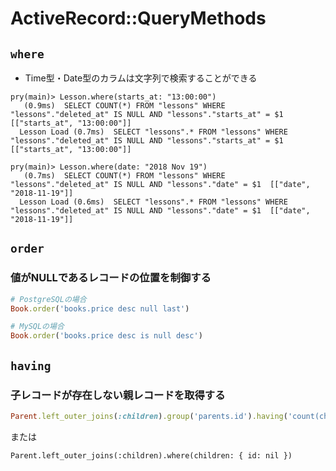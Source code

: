 # ActiveRecord::QueryMethods
## `where`
- Time型・Date型のカラムは文字列で検索することができる
```
pry(main)> Lesson.where(starts_at: "13:00:00")
   (0.9ms)  SELECT COUNT(*) FROM "lessons" WHERE "lessons"."deleted_at" IS NULL AND "lessons"."starts_at" = $1  [["starts_at", "13:00:00"]]
  Lesson Load (0.7ms)  SELECT "lessons".* FROM "lessons" WHERE "lessons"."deleted_at" IS NULL AND "lessons"."starts_at" = $1  [["starts_at", "13:00:00"]]
```

```
pry(main)> Lesson.where(date: "2018 Nov 19")
   (0.7ms)  SELECT COUNT(*) FROM "lessons" WHERE "lessons"."deleted_at" IS NULL AND "lessons"."date" = $1  [["date", "2018-11-19"]]
  Lesson Load (0.6ms)  SELECT "lessons".* FROM "lessons" WHERE "lessons"."deleted_at" IS NULL AND "lessons"."date" = $1  [["date", "2018-11-19"]]
```

## `order`
### 値がNULLであるレコードの位置を制御する
```ruby
# PostgreSQLの場合
Book.order('books.price desc null last')
```
```ruby
# MySQLの場合
Book.order('books.price desc is null desc')
```

## `having`
### 子レコードが存在しない親レコードを取得する
```ruby
Parent.left_outer_joins(:children).group('parents.id').having('count(children.id) = 0')
```

または

```rub
Parent.left_outer_joins(:children).where(children: { id: nil })
```
